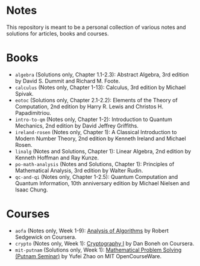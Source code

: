 Notes
======

This repository is meant to be a personal collection of various notes and
solutions for articles, books and courses.

# Books

* `algebra` (Solutions only, Chapter 1.1-2.3): Abstract Algebra, 3rd edition
by David S. Dummit and Richard M. Foote.
* `calculus` (Notes only, Chapter 1-13): Calculus, 3rd edition by Michael
Spivak.
* `eotoc` (Solutions only, Chapter 2.1-2.2): Elements of the Theory of Computation,
2nd edition by Harry R. Lewis and Christos H. Papadimitriou.
* `intro-to-qm` (Notes only, Chapter 1-2): Introduction to Quantum
Mechanics, 2nd edition by David Jeffrey Griffiths.
* `ireland-rosen` (Notes only, Chapter 1): A Classical Introduction to Modern
Number Theory, 2nd edition by Kenneth Ireland and Michael Rosen.
* `linalg` (Notes and Solutions, Chapter 1): Linear Algebra, 2nd edition by
Kenneth Hoffman and Ray Kunze.
* `po-math-analysis` (Notes and Solutions, Chapter 1): Principles of
Mathematical Analysis, 3rd edition by Walter Rudin.
* `qc-and-qi` (Notes only, Chapter 1-2.5): Quantum Computation and Quantum
Information, 10th anniversary edition by Michael Nielsen and Isaac Chung.

# Courses

* `aofa` (Notes only, Week 1-9):
[Analysis of Algorithms](https://www.coursera.org/learn/analysis-of-algorithms)
by Robert Sedgewick on Coursera.
* `crypto` (Notes only, Week 1):
[Cryptography I](https://www.coursera.org/learn/crypto) by Dan Boneh on
Coursera.
* `mit-putnam` (Solutions only, Week 1):
[Mathematical Problem Solving (Putnam Seminar)](https://ocw.mit.edu/courses/mathematics/18-a34-mathematical-problem-solving-putnam-seminar-fall-2018/index.htm)
by Yufei Zhao on MIT OpenCourseWare.

